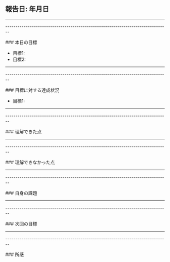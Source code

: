 ## 報告日: 年月日

- - -

<p>--------------------------------------------------------------------------------</p>
### 本日の目標

- 目標1:
- 目標2:

- - -

<p>--------------------------------------------------------------------------------</p>
### 目標に対する達成状況

- 目標1:

- - - 

<p>--------------------------------------------------------------------------------</p>
### 理解できた点

- - -

<p>--------------------------------------------------------------------------------</p>
### 理解できなかった点

- - -

<p>--------------------------------------------------------------------------------</p>
### 自身の課題

- - -

<p>--------------------------------------------------------------------------------</p>
### 次回の目標

- - -

<p>--------------------------------------------------------------------------------</p>
### 所感
